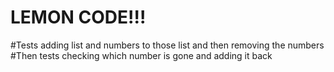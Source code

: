 # LEMON CODE!!!

#Tests adding list and numbers to those list and then removing the numbers
#Then tests checking which number is gone and adding it back
